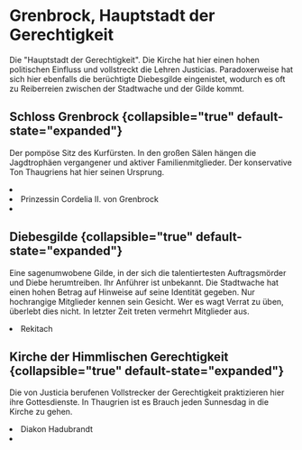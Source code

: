 # Grenbrock, Hauptstadt der Gerechtigkeit

Die "Hauptstadt der Gerechtigkeit". Die Kirche hat hier einen hohen politischen Einfluss und vollstreckt die Lehren
Justicias. Paradoxerweise hat sich hier ebenfalls die berüchtigte Diebesgilde eingenistet, wodurch es oft zu Reiberreien
zwischen der Stadtwache und der Gilde kommt.

## Schloss Grenbrock {collapsible="true" default-state="expanded"}

Der pompöse Sitz des Kurfürsten. In den großen Sälen hängen die Jagdtrophäen vergangener und aktiver Familienmitglieder.
Der konservative Ton Thaugriens hat hier seinen Ursprung.

<procedure title="Charaktere von diesem Ort">
<list columns="3">
<li><a href="Jervar.md"></a></li>
<li>Prinzessin Cordelia II. von Grenbrock</li>
<li><a href="Hartwin.md"></a></li>
</list>
</procedure>

## Diebesgilde {collapsible="true" default-state="expanded"}

Eine sagenumwobene Gilde, in der sich die talentiertesten Auftragsmörder und Diebe herumtreiben. Ihr Anführer ist
unbekannt. Die Stadtwache hat einen hohen Betrag auf Hinweise auf seine Identität gegeben. Nur hochrangige Mitglieder
kennen sein Gesicht. Wer es wagt Verrat zu üben, überlebt dies nicht. In letzter Zeit treten vermehrt Mitglieder aus.

<procedure title="Charaktere von diesem Ort">
<list columns="3">
<li>Rekitach</li>
</list>
</procedure>

## Kirche der Himmlischen Gerechtigkeit {collapsible="true" default-state="expanded"}

Die von Justicia berufenen Vollstrecker der Gerechtigkeit praktizieren hier ihre Gottesdienste. In Thaugrien ist es
Brauch jeden Sunnesdag in die Kirche zu gehen.

<procedure title="Charaktere von diesem Ort">
<list columns="3">
<li>Diakon Hadubrandt</li>
<!-- <li><a href="Rosalinde.md"></a></li> -->
<li><a href="Felldir.md"></a></li>
</list>
</procedure>